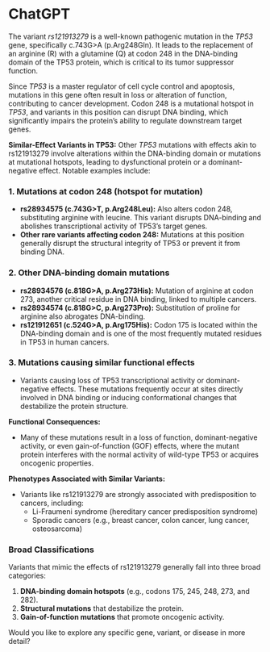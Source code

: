# ChatGPT

The variant *rs121913279* is a well-known pathogenic mutation in the *TP53* gene, specifically c.743G>A (p.Arg248Gln). It leads to the replacement of an arginine (R) with a glutamine (Q) at codon 248 in the DNA-binding domain of the TP53 protein, which is critical to its tumor suppressor function.

Since *TP53* is a master regulator of cell cycle control and apoptosis, mutations in this gene often result in loss or alteration of function, contributing to cancer development. Codon 248 is a mutational hotspot in *TP53*, and variants in this position can disrupt DNA binding, which significantly impairs the protein’s ability to regulate downstream target genes.

**Similar-Effect Variants in TP53:**
Other *TP53* mutations with effects akin to rs121913279 involve alterations within the DNA-binding domain or mutations at mutational hotspots, leading to dysfunctional protein or a dominant-negative effect. Notable examples include:

### 1. **Mutations at codon 248 (hotspot for mutation)**
   - **rs28934575 (c.743G>T, p.Arg248Leu):** Also alters codon 248, substituting arginine with leucine. This variant disrupts DNA-binding and abolishes transcriptional activity of TP53’s target genes.
   - **Other rare variants affecting codon 248:** Mutations at this position generally disrupt the structural integrity of TP53 or prevent it from binding DNA.

### 2. **Other DNA-binding domain mutations**
   - **rs28934576 (c.818G>A, p.Arg273His):** Mutation of arginine at codon 273, another critical residue in DNA binding, linked to multiple cancers.
   - **rs28934574 (c.818G>C, p.Arg273Pro):** Substitution of proline for arginine also abrogates DNA-binding.
   - **rs121912651 (c.524G>A, p.Arg175His):** Codon 175 is located within the DNA-binding domain and is one of the most frequently mutated residues in TP53 in human cancers.

### 3. **Mutations causing similar functional effects**
   - Variants causing loss of TP53 transcriptional activity or dominant-negative effects. These mutations frequently occur at sites directly involved in DNA binding or inducing conformational changes that destabilize the protein structure.

**Functional Consequences:**
- Many of these mutations result in a loss of function, dominant-negative activity, or even gain-of-function (GOF) effects, where the mutant protein interferes with the normal activity of wild-type TP53 or acquires oncogenic properties.

**Phenotypes Associated with Similar Variants:**
- Variants like rs121913279 are strongly associated with predisposition to cancers, including:
  - Li-Fraumeni syndrome (hereditary cancer predisposition syndrome)
  - Sporadic cancers (e.g., breast cancer, colon cancer, lung cancer, osteosarcoma)

### Broad Classifications
Variants that mimic the effects of rs121913279 generally fall into three broad categories:
1. **DNA-binding domain hotspots** (e.g., codons 175, 245, 248, 273, and 282).
2. **Structural mutations** that destabilize the protein.
3. **Gain-of-function mutations** that promote oncogenic activity.

Would you like to explore any specific gene, variant, or disease in more detail?